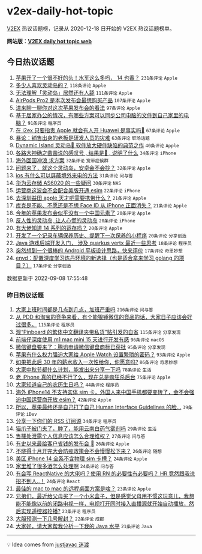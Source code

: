 # v2ex-daily-hot-topic

[V2EX](https://www.v2ex.com/) 热议话题榜，记录从 2020-12-18 日开始的 V2EX 热议话题榜单。

**网站版：[V2EX daily hot topic web](https://boojack.github.io/v2ex-daily-hot-topic-web/)**

## 今日热议话题

<!-- TODAY BEGIN -->

1. [苹果开了一个很不好的头！水军这么多吗， 14 也香？](https://www.v2ex.com/t/878513) `231条评论` `Apple`
1. [多少人喜欢灵动岛的？](https://www.v2ex.com/t/878603) `118条评论` `Apple`
1. [无法理解「灵动岛」居然还有人舔](https://www.v2ex.com/t/878634) `111条评论` `Apple`
1. [AirPods Pro2 是本次发布会最想购买产品](https://www.v2ex.com/t/878517) `107条评论` `Apple`
1. [进来聊一聊你对这次苹果发布会的看法](https://www.v2ex.com/t/878516) `97条评论` `Apple`
1. [基于居家办公的情况，有哪些方案可以同步公司电脑的文件到自己家里的电脑？](https://www.v2ex.com/t/878532) `91条评论` `程序员`
1. [在 i2ex 只要指责 Apple 就会有人开 Huawei 是事实吗🤔](https://www.v2ex.com/t/878630) `67条评论` `Apple`
1. [暴论：销售出身的老板是研发人员的灾难](https://www.v2ex.com/t/878534) `63条评论` `职场话题`
1. [Dynamic Island 灵动岛💊 软件放大硬件缺陷的典范之作](https://www.v2ex.com/t/878717) `40条评论` `Apple`
1. [各路大神确之凿凿说的感叹号 , 结果是💊 , 说明了什么](https://www.v2ex.com/t/878615) `34条评论` `iPhone`
1. [海外回国冲浪 求方案](https://www.v2ex.com/t/878701) `32条评论` `宽带症候群`
1. [问题来了，就这个灵动岛，安卓会不会抄？](https://www.v2ex.com/t/878645) `32条评论` `Apple`
1. [ios 有什么可以屏蔽境外来电的方法](https://www.v2ex.com/t/878675) `31条评论` `问与答`
1. [华为云存储 AS6020 的一些疑问](https://www.v2ex.com/t/878605) `30条评论` `NAS`
1. [运营商这波会不会配合美版开通 esim](https://www.v2ex.com/t/878596) `22条评论` `iPhone`
1. [去深圳益田 apple 天才吧需要携带什么？](https://www.v2ex.com/t/878736) `21条评论` `Apple`
1. [库克是不能、不愿还是不想 Face ID 从 iPhone 正面消失？](https://www.v2ex.com/t/878660) `21条评论` `Apple`
1. [今年的苹果发布会似乎没有一个中国元素了](https://www.v2ex.com/t/878601) `20条评论` `Apple`
1. [反人性的灵动岛, 让人心慌的灵动岛](https://www.v2ex.com/t/878598) `20条评论` `iPhone`
1. [有大佬知道 14 系列的运存吗？](https://www.v2ex.com/t/878578) `20条评论` `Apple`
1. [开发了一个记录车辆保养历史、提醒下一次保养的小程序](https://www.v2ex.com/t/878574) `20条评论` `分享创造`
1. [Java 游戏后端开发入门， 涉及 quarkus vertx 最近一些思考](https://www.v2ex.com/t/878539) `18条评论` `程序员`
1. [突然想到一个很棒的 Android 平板设计思路，快来评价](https://www.v2ex.com/t/878748) `17条评论` `奇思妙想`
1. [envd：配置深度学习炼丹环境的新选择（也是适合拿来学习 golang 的项目？）](https://www.v2ex.com/t/878716) `17条评论` `分享创造`

数据更新于 2022-09-08 17:55:48

<!-- TODAY END -->

### 昨日热议话题

<!-- YESTERDAY BEGIN -->

1. [大家上班时间都是几点到几点，加班严重吗](https://www.v2ex.com/t/878246) `216条评论` `问与答`
1. [从 PDD 和淘宝的竞争来看，有个能狠锤微信的竞品的话，大家日子应该会好过很多。](https://www.v2ex.com/t/878265) `115条评论` `程序员`
1. [观“Pinboard 的繁体中文翻译夹带私货”贴引发的自省](https://www.v2ex.com/t/878241) `115条评论` `分享发现`
1. [前端仔深度使用 m1 mac mini 15 天进行开发有感](https://www.v2ex.com/t/878390) `96条评论` `macOS`
1. [微信键盘要来了：腾讯申请微信键盘商标已获批](https://www.v2ex.com/t/878277) `95条评论` `分享发现`
1. [苹果有什么权力强迫大家给 Apple Watch 设置繁琐的密码？](https://www.v2ex.com/t/878261) `93条评论` `Apple`
1. [如果把此后 30 年的薪水收入一次性给你，你愿意吗?](https://www.v2ex.com/t/878351) `86条评论` `奇思妙想`
1. [大家中秋节都什么计划，能发出来分享一下吗](https://www.v2ex.com/t/878287) `78条评论` `生活`
1. [老 iPhone 真的已经不行了么，现在总是疯狂杀后台](https://www.v2ex.com/t/878283) `75条评论` `Apple`
1. [大家知道自己的农历生日吗？](https://www.v2ex.com/t/878428) `44条评论` `程序员`
1. [海外 iPhone14 不支持实体 sim 卡，外国人来中国手机都要变砖了，会不会强迫中国运营商开放 esim？](https://www.v2ex.com/t/878502) `42条评论` `Apple`
1. [所以，苹果最终还是自己打了自己 Human Interface Guidelines 的脸…](https://www.v2ex.com/t/878488) `39条评论` `iDev`
1. [分享一下你们的 RSS 订阅源](https://www.v2ex.com/t/878233) `34条评论` `程序员`
1. [猫爪子被门夹了，肿了，能用云南白药气雾剂吗](https://www.v2ex.com/t/878414) `29条评论` `生活`
1. [售楼处泄露个人信息应该怎么合理维权？](https://www.v2ex.com/t/878379) `27条评论` `问与答`
1. [有史以来最给客户省钱的发布会 🐶](https://www.v2ex.com/t/878489) `26条评论` `Apple`
1. [不晓得十月开完大会防疫政策会不会慢慢松下来？](https://www.v2ex.com/t/878339) `26条评论` `随想`
1. [美区 iPhone 14 全系不含物理 sim 卡槽？](https://www.v2ex.com/t/878490) `24条评论` `Apple`
1. [家里堆了很多酒怎么处理啊](https://www.v2ex.com/t/878417) `24条评论` `问与答`
1. [有会写 ReactNative 的大佬吗？使用 RN 的必要性有必要吗？ HR 竟然跟我说招不到人..！](https://www.v2ex.com/t/878321) `24条评论` `React`
1. [最佳的 mac to mac 的远程桌面方案是啥？](https://www.v2ex.com/t/878326) `23条评论` `Apple`
1. [兄弟们，最近给父母买了一个小米盒子，但是感觉父母用不惯这玩意儿，我想能不能像以前的闭路电视一样，电视打开同时接入直播源就开始自动播放，然后实现遥控器轮播?](https://www.v2ex.com/t/878311) `23条评论` `程序员`
1. [大胆预测一下几号解封？](https://www.v2ex.com/t/878316) `22条评论` `成都`
1. [大家好，请大家帮我分析一下我的 Java 水平](https://www.v2ex.com/t/878435) `21条评论` `Java`

<!-- YESTERDAY END -->

---

💡 Idea comes from [justjavac 迷渡](https://github.com/justjavac/)
